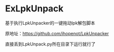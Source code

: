 # ExLpkUnpack
基于执行LpkUnpacker的一键拖动lpk解包脚本

原地址：https://github.com/ihopenot/LpkUnpacker

直接丢到LpkUnpack.py所在目录下运行就行了
